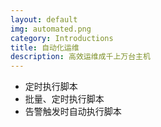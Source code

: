 ```yaml
---
layout: default
img: automated.png
category: Introductions
title: 自动化运维
description: 高效运维成千上万台主机
---
```


 * 定时执行脚本
 * 批量、定时执行脚本
 * 告警触发时自动执行脚本
